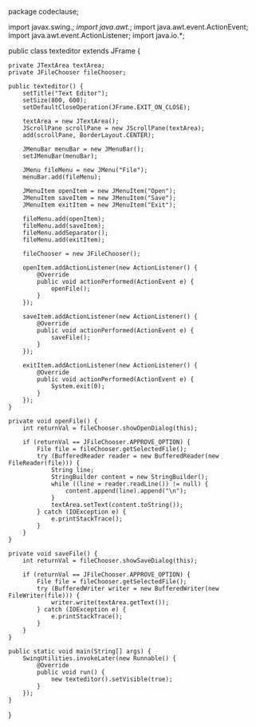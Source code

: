 package codeclause;

import javax.swing.*;
import java.awt.*;
import java.awt.event.ActionEvent;
import java.awt.event.ActionListener;
import java.io.*;

public class texteditor extends JFrame {

    private JTextArea textArea;
    private JFileChooser fileChooser;

    public texteditor() {
        setTitle("Text Editor");
        setSize(800, 600);
        setDefaultCloseOperation(JFrame.EXIT_ON_CLOSE);

        textArea = new JTextArea();
        JScrollPane scrollPane = new JScrollPane(textArea);
        add(scrollPane, BorderLayout.CENTER);

        JMenuBar menuBar = new JMenuBar();
        setJMenuBar(menuBar);

        JMenu fileMenu = new JMenu("File");
        menuBar.add(fileMenu);

        JMenuItem openItem = new JMenuItem("Open");
        JMenuItem saveItem = new JMenuItem("Save");
        JMenuItem exitItem = new JMenuItem("Exit");

        fileMenu.add(openItem);
        fileMenu.add(saveItem);
        fileMenu.addSeparator();
        fileMenu.add(exitItem);

        fileChooser = new JFileChooser();

        openItem.addActionListener(new ActionListener() {
            @Override
            public void actionPerformed(ActionEvent e) {
                openFile();
            }
        });

        saveItem.addActionListener(new ActionListener() {
            @Override
            public void actionPerformed(ActionEvent e) {
                saveFile();
            }
        });

        exitItem.addActionListener(new ActionListener() {
            @Override
            public void actionPerformed(ActionEvent e) {
                System.exit(0);
            }
        });
    }

    private void openFile() {
        int returnVal = fileChooser.showOpenDialog(this);

        if (returnVal == JFileChooser.APPROVE_OPTION) {
            File file = fileChooser.getSelectedFile();
            try (BufferedReader reader = new BufferedReader(new FileReader(file))) {
                String line;
                StringBuilder content = new StringBuilder();
                while ((line = reader.readLine()) != null) {
                    content.append(line).append("\n");
                }
                textArea.setText(content.toString());
            } catch (IOException e) {
                e.printStackTrace();
            }
        }
    }

    private void saveFile() {
        int returnVal = fileChooser.showSaveDialog(this);

        if (returnVal == JFileChooser.APPROVE_OPTION) {
            File file = fileChooser.getSelectedFile();
            try (BufferedWriter writer = new BufferedWriter(new FileWriter(file))) {
                writer.write(textArea.getText());
            } catch (IOException e) {
                e.printStackTrace();
            }
        }
    }

    public static void main(String[] args) {
        SwingUtilities.invokeLater(new Runnable() {
            @Override
            public void run() {
                new texteditor().setVisible(true);
            }
        });
    }
}

